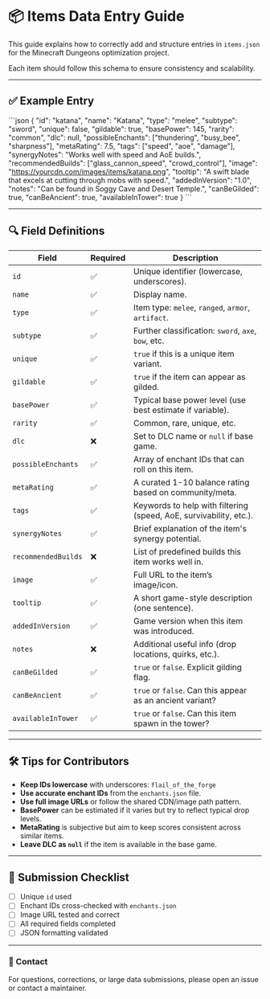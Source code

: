 # 📦 Items Data Entry Guide

This guide explains how to correctly add and structure entries in `items.json` for the Minecraft Dungeons optimization project.

Each item should follow this schema to ensure consistency and scalability.

---

## ✅ Example Entry

\`\`\`json
{
  "id": "katana",
  "name": "Katana",
  "type": "melee",
  "subtype": "sword",
  "unique": false,
  "gildable": true,
  "basePower": 145,
  "rarity": "common",
  "dlc": null,
  "possibleEnchants": ["thundering", "busy_bee", "sharpness"],
  "metaRating": 7.5,
  "tags": ["speed", "aoe", "damage"],
  "synergyNotes": "Works well with speed and AoE builds.",
  "recommendedBuilds": ["glass_cannon_speed", "crowd_control"],
  "image": "https://yourcdn.com/images/items/katana.png",
  "tooltip": "A swift blade that excels at cutting through mobs with speed.",
  "addedInVersion": "1.0",
  "notes": "Can be found in Soggy Cave and Desert Temple.",
  "canBeGilded": true,
  "canBeAncient": true,
  "availableInTower": true
}
\`\`\`

---

## 🔍 Field Definitions

| Field | Required | Description |
|-------|----------|-------------|
| `id` | ✅ | Unique identifier (lowercase, underscores). |
| `name` | ✅ | Display name. |
| `type` | ✅ | Item type: `melee`, `ranged`, `armor`, `artifact`. |
| `subtype` | ✅ | Further classification: `sword`, `axe`, `bow`, etc. |
| `unique` | ✅ | `true` if this is a unique item variant. |
| `gildable` | ✅ | `true` if the item can appear as gilded. |
| `basePower` | ✅ | Typical base power level (use best estimate if variable). |
| `rarity` | ✅ | Common, rare, unique, etc. |
| `dlc` | ❌ | Set to DLC name or `null` if base game. |
| `possibleEnchants` | ✅ | Array of enchant IDs that can roll on this item. |
| `metaRating` | ✅ | A curated 1-10 balance rating based on community/meta. |
| `tags` | ✅ | Keywords to help with filtering (speed, AoE, survivability, etc.). |
| `synergyNotes` | ✅ | Brief explanation of the item's synergy potential. |
| `recommendedBuilds` | ❌ | List of predefined builds this item works well in. |
| `image` | ✅ | Full URL to the item’s image/icon. |
| `tooltip` | ✅ | A short game-style description (one sentence). |
| `addedInVersion` | ✅ | Game version when this item was introduced. |
| `notes` | ❌ | Additional useful info (drop locations, quirks, etc.). |
| `canBeGilded` | ✅ | `true` or `false`. Explicit gilding flag. |
| `canBeAncient` | ✅ | `true` or `false`. Can this appear as an ancient variant? |
| `availableInTower` | ✅ | `true` or `false`. Can this item spawn in the tower? |

---

## 🛠 Tips for Contributors

- **Keep IDs lowercase** with underscores: `flail_of_the_forge`
- **Use accurate enchant IDs** from the `enchants.json` file.
- **Use full image URLs** or follow the shared CDN/image path pattern.
- **BasePower** can be estimated if it varies but try to reflect typical drop levels.
- **MetaRating** is subjective but aim to keep scores consistent across similar items.
- **Leave DLC as `null`** if the item is available in the base game.

---

## 🚩 Submission Checklist

- [ ] Unique `id` used
- [ ] Enchant IDs cross-checked with `enchants.json`
- [ ] Image URL tested and correct
- [ ] All required fields completed
- [ ] JSON formatting validated

---

### 📢 Contact

For questions, corrections, or large data submissions, please open an issue or contact a maintainer.
